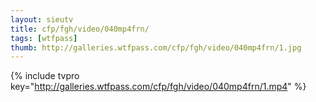 ```yaml
--- 
layout: sieutv
title: cfp/fgh/video/040mp4frn/
tags: [wtfpass]
thumb: http://galleries.wtfpass.com/cfp/fgh/video/040mp4frn/1.jpg
---
```

{% include tvpro key="http://galleries.wtfpass.com/cfp/fgh/video/040mp4frn/1.mp4" %} 
